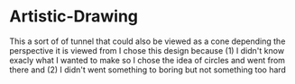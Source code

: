 # Artistic-Drawing
This a sort of of tunnel that could also be viewed as a cone depending the perspective it is viewed from
I chose this design because (1) I didn't know exacly what I wanted to make so I chose the idea of circles and went from there and (2) I didn't went something to boring but not something too hard
